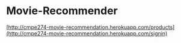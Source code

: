 # Movie-Recommender


[http://cmpe274-movie-recommendation.herokuapp.com/products](http://cmpe274-movie-recommendation.herokuapp.com/signin)
